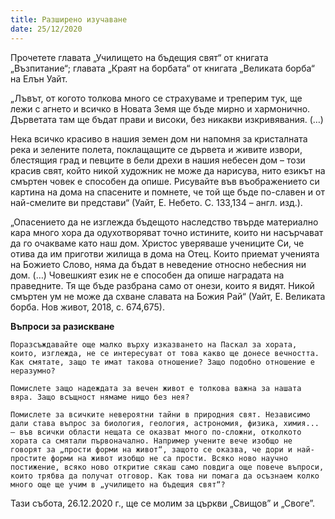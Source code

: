 ```yaml
---
title: Разширено изучаване
date: 25/12/2020
---
```


Прочетете главата „Училището на бъдещия свят“ от книгата „Възпитание“; главата „Краят на борбата“ от книгата „Великата борба“ на Елън Уайт.

„Лъвът, от когото толкова много се страхуваме и треперим тук, ще лежи с агнето и всичко в Новата Земя ще бъде мирно и хармонично. Дърветата там ще бъдат прави и високи, без никакви изкривявания. (…)

Нека всичко красиво в нашия земен дом ни напомня за кристалната река и зелените полета, поклащащите се дървета и живите извори, блестящия град и певците в бели дрехи в нашия небесен дом – този красив свят, който никой художник не може да нарисува, нито езикът на смъртен човек е способен да опише. Рисувайте във въображението си картина на дома на спасените и помнете, че той ще бъде по-славен и от най-смелите ви представи“ (Уайт, Е. Небето. С. 133,134 – англ. изд.).

„Опасението да не изглежда бъдещото наследство твърде материално кара много хора да одухотворяват точно истините, които ни насърчават да го очакваме като наш дом. Христос уверяваше учениците Си, че отива да им приготви жилища в дома на Отец. Които приемат ученията на Божието Слово, няма да бъдат в неведение относно небесния ни дом. (…) Човешкият език не е способен да опише наградата на праведните. Тя ще бъде разбрана само от онези, които я видят. Никой смъртен ум не може да схване славата на Божия Рай“ (Уайт, Е. Великата борба. Нов живот, 2018, с. 674,675).

**Въпроси за разискване**

`Поразсъждавайте още малко върху изказването на Паскал за хората, които, изглежда, не се интересуват от това какво ще донесе вечността. Как смятате, защо те имат такова отношение? Защо подобно отношение е неразумно?`

`Помислете защо надеждата за вечен живот е толкова важна за нашата вяра. Защо всъщност нямаме нищо без нея?`

`Помислете за всичките невероятни тайни в природния свят. Независимо дали става въпрос за биология, геология, астрономия, физика, химия... – във всички области нещата се оказват много по-сложни, отколкото хората са смятали първоначално. Например учените вече изобщо не говорят за „прости форми на живот“, защото се оказва, че дори и най-простите форми на живот изобщо не са прости. Всяко ново научно постижение, всяко ново откритие сякаш само повдига още повече въпроси, които трябва да получат отговор. Как това ни помага да осъзнаем колко много още ще учим в „училището на бъдещия свят“?`

Тази събота, 26.12.2020 г., ще се молим за църкви „Свищов” и „Своге”.